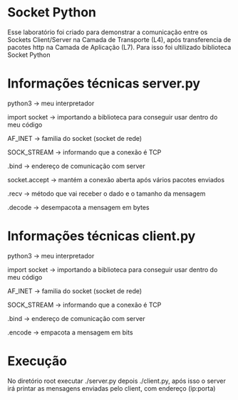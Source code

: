 # Socket Python

<p>Esse laboratório foi criado para demonstrar a comunicação entre os Sockets Client/Server na Camada de Transporte (L4), após transferencia de pacotes http na Camada de Aplicação (L7). Para isso foi ultilizado biblioteca Socket Python</p>

# Informações técnicas server.py
<p>python3 -> meu interpretador</p>
<p>import socket -> importando a biblioteca para conseguir usar dentro do meu código</p>
<p>AF_INET -> familia do socket (socket de rede)</p>
<p>SOCK_STREAM -> informando que a conexão é TCP</p>
<p>.bind -> endereço de comunicação com server</p>
<p>socket.accept -> mantém a conexão aberta após vários pacotes enviados</p>
<p>.recv -> método que vai receber o dado e o tamanho da mensagem</p>
<p>.decode -> desempacota a mensagem em bytes</p>

# Informações técnicas client.py
<p>python3 -> meu interpretador</p>
<p>import socket -> importando a biblioteca para conseguir usar dentro do meu código</p>
<p>AF_INET -> familia do socket (socket de rede)</p>
<p>SOCK_STREAM -> informando que a conexão é TCP</p>
<p>.bind -> endereço de comunicação com server</p>
<p>.encode -> empacota a mensagem em bits</p>

# Execução
<p>No diretório root executar ./server.py depois ./client.py, após isso o server irá printar as mensagens enviadas pelo client, com endereço (ip:porta)</p>